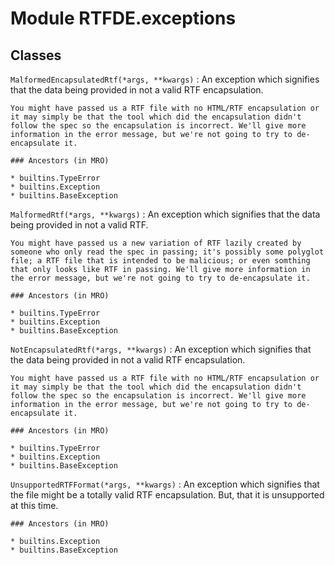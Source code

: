 Module RTFDE.exceptions
=======================

Classes
-------

`MalformedEncapsulatedRtf(*args, **kwargs)`
:   An exception which signifies that the data being provided in not a valid RTF encapsulation.
    
    You might have passed us a RTF file with no HTML/RTF encapsulation or it may simply be that the tool which did the encapsulation didn't follow the spec so the encapsulation is incorrect. We'll give more information in the error message, but we're not going to try to de-encapsulate it.

    ### Ancestors (in MRO)

    * builtins.TypeError
    * builtins.Exception
    * builtins.BaseException

`MalformedRtf(*args, **kwargs)`
:   An exception which signifies that the data being provided in not a valid RTF.
    
    You might have passed us a new variation of RTF lazily created by someone who only read the spec in passing; it's possibly some polyglot file; a RTF file that is intended to be malicious; or even somthing that only looks like RTF in passing. We'll give more information in the error message, but we're not going to try to de-encapsulate it.

    ### Ancestors (in MRO)

    * builtins.TypeError
    * builtins.Exception
    * builtins.BaseException

`NotEncapsulatedRtf(*args, **kwargs)`
:   An exception which signifies that the data being provided in not a valid RTF encapsulation.
    
    You might have passed us a RTF file with no HTML/RTF encapsulation or it may simply be that the tool which did the encapsulation didn't follow the spec so the encapsulation is incorrect. We'll give more information in the error message, but we're not going to try to de-encapsulate it.

    ### Ancestors (in MRO)

    * builtins.TypeError
    * builtins.Exception
    * builtins.BaseException

`UnsupportedRTFFormat(*args, **kwargs)`
:   An exception which signifies that the file might be a totally valid RTF encapsulation. But, that it is unsupported at this time.

    ### Ancestors (in MRO)

    * builtins.Exception
    * builtins.BaseException